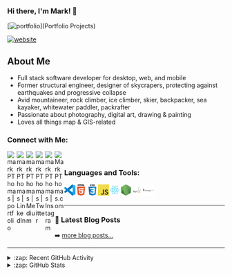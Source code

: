 ### Hi there, I'm Mark! 👋

[![portfolio](https://img.shields.io/website?label=Portfolio&style=for-the-badge&url=https://markpthomas.github.io/)](Portfolio Projects)

[![website](https://img.shields.io/website?label=MarkPThomas.com&style=for-the-badge&url=http://www.markpthomas.com)](http://www.markpthomas.com)

## About Me

- Full stack software developer for desktop, web, and mobile
- Former structural engineer, designer of skycrapers, protecting against earthquakes and progressive collapse
- Avid mountaineer, rock climber, ice climber, skier, backpacker, sea kayaker, whitewater paddler, packrafter
- Passionate about photography, digital art, drawing & painting
- Loves all things map & GIS-related

### Connect with Me:

[<img align="left" alt="markPThomas | portfolio" width="22px" src="" />][portfolio]
[<img align="left" alt="markPThomas | LinkedIn" width="22px" src="https://cdn.jsdelivr.net/npm/simple-icons@v3/icons/linkedin.svg" />][linkedin]
[<img align="left" alt="markPThomas | Medium" width="22px" src="https://cdn.jsdelivr.net/npm/simple-icons@v3/icons/medium.svg" />][blog]
[<img align="left" alt="markPThomas | Twitter" width="22px" src="https://cdn.jsdelivr.net/npm/simple-icons@v3/icons/twitter.svg" />][twitter]
[<img align="left" alt="markPThomas | Instagram" width="22px" src="https://cdn.jsdelivr.net/npm/simple-icons@v3/icons/instagram.svg" />][instagram]
[<img align="left" alt="MarkPThomas.com" width="22px" src="http://www.markpthomas.com/favicon-16x16.png" />][website]

<br />

### Languages and Tools:

<img align="left" alt="Visual Studio Code" width="26px" src="https://raw.githubusercontent.com/github/explore/80688e429a7d4ef2fca1e82350fe8e3517d3494d/topics/visual-studio-code/visual-studio-code.png" />
<img align="left" alt="HTML5" width="26px" src="https://raw.githubusercontent.com/github/explore/80688e429a7d4ef2fca1e82350fe8e3517d3494d/topics/html/html.png" />
<img align="left" alt="CSS3" width="26px" src="https://raw.githubusercontent.com/github/explore/80688e429a7d4ef2fca1e82350fe8e3517d3494d/topics/css/css.png" />
<img align="left" alt="JavaScript" width="26px" src="https://raw.githubusercontent.com/github/explore/80688e429a7d4ef2fca1e82350fe8e3517d3494d/topics/javascript/javascript.png" />
<img align="left" alt="React" width="26px" src="https://raw.githubusercontent.com/github/explore/80688e429a7d4ef2fca1e82350fe8e3517d3494d/topics/react/react.png" />
<img align="left" alt="Node.js" width="26px" src="https://raw.githubusercontent.com/github/explore/80688e429a7d4ef2fca1e82350fe8e3517d3494d/topics/nodejs/nodejs.png" />
<img align="left" alt="MySQL" width="26px" src="https://raw.githubusercontent.com/github/explore/80688e429a7d4ef2fca1e82350fe8e3517d3494d/topics/mysql/mysql.png" />
<img align="left" alt="MongoDB" width="26px" src="https://raw.githubusercontent.com/github/explore/80688e429a7d4ef2fca1e82350fe8e3517d3494d/topics/mongodb/mongodb.png" />

<br />
<br />

---

### 📕 Latest Blog Posts

<!-- BLOG-POST-LIST:START -->
<!-- BLOG-POST-LIST:END -->

➡️ [more blog posts...](https://medium.com/marktech)

---

<details>
  <summary>:zap: Recent GitHub Activity</summary>

<!--START_SECTION:activity-->
<!--END_SECTION:activity-->

</details>

<details>
  <summary>:zap: GitHub Stats</summary>

  <img align="left" alt="MarkPThomas's GitHub Stats" src="https://github-readme-stats.codestackr.vercel.app/api?username=markPThomas&show_icons=true&hide_border=true&count_private=true&theme=merko" />

</details>

[website]: http://www.markpthomas.com/
[portfolio]: https://github.com/MarkPThomas/MarkPThomas.github.io
[blog]: https://medium.com/@markthomas_97045
[twitter]: https://twitter.com/PellucidWombat
[instagram]: https://www.instagram.com/pellucidwombato/
[linkedin]: https://www.linkedin.com/in/mark-porter-thomas/
